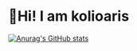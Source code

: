 # :wave:Hi! I am kolioaris

[![Anurag's GitHub stats](https://github-readme-stats.vercel.app/api?username=kolioaris&hide=prs&show=prs_merged&show_icons=true&theme=dark&icon_color=9f9f9f)](https://github.com/anuraghazra/github-readme-stats)
